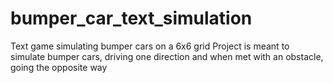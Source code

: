 # bumper_car_text_simulation
Text game simulating bumper cars on a 6x6 grid
Project is meant to simulate bumper cars, driving one direction and when met with an obstacle, going the opposite way
